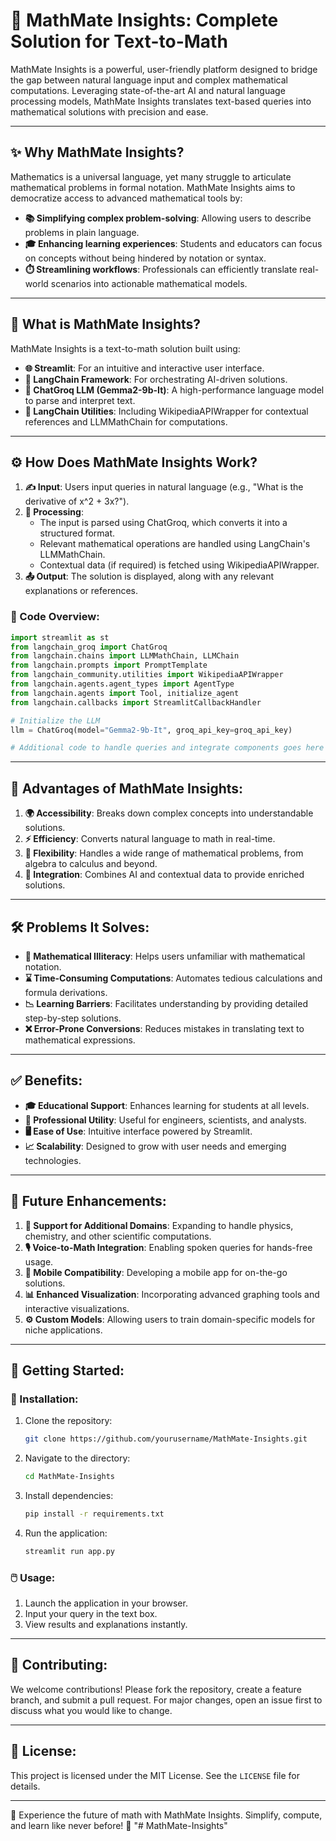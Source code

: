 # 🚀 MathMate Insights: Complete Solution for Text-to-Math

MathMate Insights is a powerful, user-friendly platform designed to bridge the gap between natural language input and complex mathematical computations. Leveraging state-of-the-art AI and natural language processing models, MathMate Insights translates text-based queries into mathematical solutions with precision and ease.

---

## ✨ Why MathMate Insights?

Mathematics is a universal language, yet many struggle to articulate mathematical problems in formal notation. MathMate Insights aims to democratize access to advanced mathematical tools by:

- **📚 Simplifying complex problem-solving**: Allowing users to describe problems in plain language.
- **🎓 Enhancing learning experiences**: Students and educators can focus on concepts without being hindered by notation or syntax.
- **⏱️ Streamlining workflows**: Professionals can efficiently translate real-world scenarios into actionable mathematical models.

---

## 🤔 What is MathMate Insights?

MathMate Insights is a text-to-math solution built using:

- **🌐 Streamlit**: For an intuitive and interactive user interface.
- **🔗 LangChain Framework**: For orchestrating AI-driven solutions.
- **🤖 ChatGroq LLM (Gemma2-9b-It)**: A high-performance language model to parse and interpret text.
- **📘 LangChain Utilities**: Including WikipediaAPIWrapper for contextual references and LLMMathChain for computations.

---

## ⚙️ How Does MathMate Insights Work?

1. **✍️ Input**: Users input queries in natural language (e.g., "What is the derivative of x^2 + 3x?").
2. **🔄 Processing**: 
    - The input is parsed using ChatGroq, which converts it into a structured format.
    - Relevant mathematical operations are handled using LangChain's LLMMathChain.
    - Contextual data (if required) is fetched using WikipediaAPIWrapper.
3. **📤 Output**: The solution is displayed, along with any relevant explanations or references.

### 🧩 Code Overview:
```python
import streamlit as st
from langchain_groq import ChatGroq
from langchain.chains import LLMMathChain, LLMChain
from langchain.prompts import PromptTemplate
from langchain_community.utilities import WikipediaAPIWrapper
from langchain.agents.agent_types import AgentType
from langchain.agents import Tool, initialize_agent
from langchain.callbacks import StreamlitCallbackHandler

# Initialize the LLM
llm = ChatGroq(model="Gemma2-9b-It", groq_api_key=groq_api_key)

# Additional code to handle queries and integrate components goes here
```

---

## 🌟 Advantages of MathMate Insights:

1. **🌍 Accessibility**: Breaks down complex concepts into understandable solutions.
2. **⚡ Efficiency**: Converts natural language to math in real-time.
3. **🔧 Flexibility**: Handles a wide range of mathematical problems, from algebra to calculus and beyond.
4. **🔗 Integration**: Combines AI and contextual data to provide enriched solutions.

---

## 🛠️ Problems It Solves:

- **🤷 Mathematical Illiteracy**: Helps users unfamiliar with mathematical notation.
- **⌛ Time-Consuming Computations**: Automates tedious calculations and formula derivations.
- **📉 Learning Barriers**: Facilitates understanding by providing detailed step-by-step solutions.
- **❌ Error-Prone Conversions**: Reduces mistakes in translating text to mathematical expressions.

---

## ✅ Benefits:

- **🎓 Educational Support**: Enhances learning for students at all levels.
- **💼 Professional Utility**: Useful for engineers, scientists, and analysts.
- **🖥️ Ease of Use**: Intuitive interface powered by Streamlit.
- **📈 Scalability**: Designed to grow with user needs and emerging technologies.

---

## 🔮 Future Enhancements:

1. **🔬 Support for Additional Domains**: Expanding to handle physics, chemistry, and other scientific computations.
2. **🎙️ Voice-to-Math Integration**: Enabling spoken queries for hands-free usage.
3. **📱 Mobile Compatibility**: Developing a mobile app for on-the-go solutions.
4. **📊 Enhanced Visualization**: Incorporating advanced graphing tools and interactive visualizations.
5. **⚙️ Custom Models**: Allowing users to train domain-specific models for niche applications.

---

## 🚀 Getting Started:

### 🔧 Installation:
1. Clone the repository:
   ```bash
   git clone https://github.com/yourusername/MathMate-Insights.git
   ```
2. Navigate to the directory:
   ```bash
   cd MathMate-Insights
   ```
3. Install dependencies:
   ```bash
   pip install -r requirements.txt
   ```
4. Run the application:
   ```bash
   streamlit run app.py
   ```

### 🖱️ Usage:
1. Launch the application in your browser.
2. Input your query in the text box.
3. View results and explanations instantly.

---

## 🤝 Contributing:
We welcome contributions! Please fork the repository, create a feature branch, and submit a pull request. For major changes, open an issue first to discuss what you would like to change.

---

## 📜 License:
This project is licensed under the MIT License. See the `LICENSE` file for details.

---

🎉 Experience the future of math with MathMate Insights. Simplify, compute, and learn like never before! 🌟
"# MathMate-Insights" 
